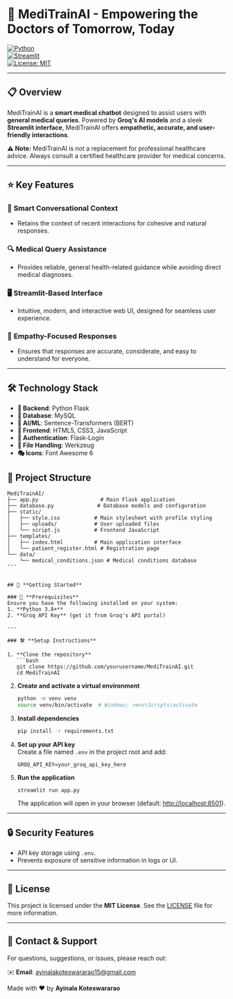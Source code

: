 # 🏥 **MediTrainAI - Empowering the Doctors of Tomorrow, Today**  
[![Python](https://img.shields.io/badge/Python-3.8+-blue)](https://www.python.org/)  
[![Streamlit](https://img.shields.io/badge/Streamlit-1.0+-orange)](https://streamlit.io/)  
[![License: MIT](https://img.shields.io/badge/License-MIT-yellow)](https://opensource.org/licenses/MIT)

---

## 📋 **Overview**  
MediTrainAI is a **smart medical chatbot** designed to assist users with **general medical queries**. Powered by **Groq's AI models** and a sleek **Streamlit interface**, MediTrainAI offers **empathetic, accurate, and user-friendly interactions**.  

**⚠️ Note:** MediTrainAI is not a replacement for professional healthcare advice. Always consult a certified healthcare provider for medical concerns.  

---

## ⭐ **Key Features**  

### 🧠 **Smart Conversational Context**  
- Retains the context of recent interactions for cohesive and natural responses.  

### 🔍 **Medical Query Assistance**  
- Provides reliable, general health-related guidance while avoiding direct medical diagnoses.  

### 🖥️ **Streamlit-Based Interface**  
- Intuitive, modern, and interactive web UI, designed for seamless user experience.  

### 💬 **Empathy-Focused Responses**  
- Ensures that responses are accurate, considerate, and easy to understand for everyone.  

---

## 🛠️ Technology Stack
- **🐍 Backend**: Python Flask
- **💾 Database**: MySQL
- **🤖 AI/ML**: Sentence-Transformers (BERT)
- **🎨 Frontend**: HTML5, CSS3, JavaScript
- **🔐 Authentication**: Flask-Login
- **📁 File Handling**: Werkzeug
- **🎭 Icons**: Font Awesome 6

## 📂 Project Structure
```
MediTrainAI/
├── app.py                    # Main Flask application
├── database.py              # Database models and configuration
├── static/
│   ├── style.css           # Main stylesheet with profile styling
│   ├── uploads/            # User uploaded files
│   └── script.js           # Frontend JavaScript
├── templates/
│   ├── index.html          # Main application interface
│   └── patient_register.html # Registration page
└── data/
    └── medical_conditions.json # Medical conditions database
''' 


## 🚀 **Getting Started**  

### 🛑 **Prerequisites**  
Ensure you have the following installed on your system:  
1. **Python 3.8+**  
2. **Groq API Key** (get it from Groq's API portal)  

---

### 🛠️ **Setup Instructions**  

1. **Clone the repository**  
   ```bash
   git clone https://github.com/yourusername/MediTrainAI.git
   cd MediTrainAI
   ```

2. **Create and activate a virtual environment**  
   ```bash
   python -m venv venv
   source venv/bin/activate  # Windows: venv\Scripts\activate
   ```

3. **Install dependencies**  
   ```bash
   pip install -r requirements.txt
   ```

4. **Set up your API key**  
   Create a file named `.env` in the project root and add:  
   ```plaintext
   GROQ_API_KEY=your_groq_api_key_here
   ```

5. **Run the application**  
   ```bash
   streamlit run app.py
   ```
   The application will open in your browser (default: [http://localhost:8501](http://localhost:8501/)).  

---

## 🔒 **Security Features**  
- API key storage using `.env`.  
- Prevents exposure of sensitive information in logs or UI.  

---

## 📄 **License**  
This project is licensed under the **MIT License**. See the [LICENSE](LICENSE) file for more information.  

---

## 💬 **Contact & Support**  
For questions, suggestions, or issues, please reach out:  

✉️ **Email**: [ayinalakoteswararao15@gmail.com](mailto:ayinalakoteswararao15@gmail.com)  

Made with ❤️ by **Ayinala Koteswararao**